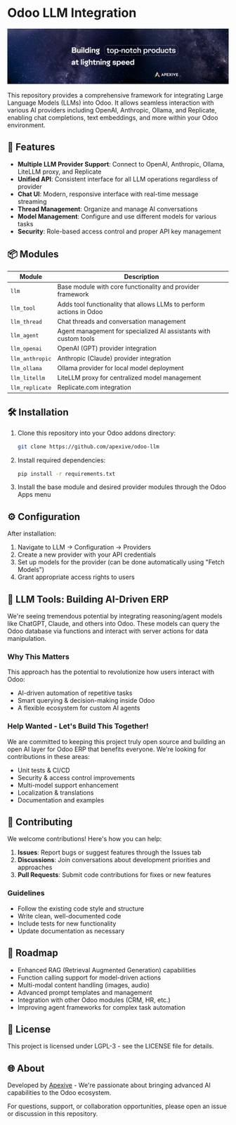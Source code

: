 # Odoo LLM Integration

![Banner](llm/static/description/banner.jpeg)

This repository provides a comprehensive framework for integrating Large Language Models (LLMs) into Odoo. It allows seamless interaction with various AI providers including OpenAI, Anthropic, Ollama, and Replicate, enabling chat completions, text embeddings, and more within your Odoo environment.

## 🚀 Features

- **Multiple LLM Provider Support**: Connect to OpenAI, Anthropic, Ollama, LiteLLM proxy, and Replicate
- **Unified API**: Consistent interface for all LLM operations regardless of provider
- **Chat UI**: Modern, responsive interface with real-time message streaming
- **Thread Management**: Organize and manage AI conversations
- **Model Management**: Configure and use different models for various tasks
- **Security**: Role-based access control and proper API key management

## 📦 Modules

| Module          | Description                                                          |
|-----------------|----------------------------------------------------------------------|
| `llm`           | Base module with core functionality and provider framework           |
| `llm_tool`     | Adds tool functionality that allows LLMs to perform actions in Odoo  |
| `llm_thread`    | Chat threads and conversation management                             |
| `llm_agent`     | Agent management for specialized AI assistants with custom tools     |
| `llm_openai`    | OpenAI (GPT) provider integration                                    |
| `llm_anthropic` | Anthropic (Claude) provider integration                              |
| `llm_ollama`    | Ollama provider for local model deployment                           |
| `llm_litellm`   | LiteLLM proxy for centralized model management                       |
| `llm_replicate` | Replicate.com integration                                            |

## 🛠️ Installation

1. Clone this repository into your Odoo addons directory:
   ```bash
   git clone https://github.com/apexive/odoo-llm
   ```

2. Install required dependencies:
   ```bash
   pip install -r requirements.txt
   ```

3. Install the base module and desired provider modules through the Odoo Apps menu

## ⚙️ Configuration

After installation:

1. Navigate to LLM → Configuration → Providers
2. Create a new provider with your API credentials
3. Set up models for the provider (can be done automatically using "Fetch Models")
4. Grant appropriate access rights to users

## 🔄 LLM Tools: Building AI-Driven ERP

We're seeing tremendous potential by integrating reasoning/agent models like ChatGPT, Claude, and others into Odoo. These models can query the Odoo database via functions and interact with server actions for data manipulation.

### Why This Matters

This approach has the potential to revolutionize how users interact with Odoo:
- AI-driven automation of repetitive tasks
- Smart querying & decision-making inside Odoo
- A flexible ecosystem for custom AI agents

### Help Wanted - Let's Build This Together!

We are committed to keeping this project truly open source and building an open AI layer for Odoo ERP that benefits everyone. We're looking for contributions in these areas:

- Unit tests & CI/CD
- Security & access control improvements
- Multi-model support enhancement
- Localization & translations
- Documentation and examples

## 🤝 Contributing

We welcome contributions! Here's how you can help:

1. **Issues**: Report bugs or suggest features through the Issues tab
2. **Discussions**: Join conversations about development priorities and approaches
3. **Pull Requests**: Submit code contributions for fixes or new features

### Guidelines

- Follow the existing code style and structure
- Write clean, well-documented code
- Include tests for new functionality
- Update documentation as necessary

## 🔮 Roadmap

- Enhanced RAG (Retrieval Augmented Generation) capabilities
- Function calling support for model-driven actions
- Multi-modal content handling (images, audio)
- Advanced prompt templates and management
- Integration with other Odoo modules (CRM, HR, etc.)
- Improving agent frameworks for complex task automation

## 📜 License

This project is licensed under LGPL-3 - see the LICENSE file for details.

## 🌐 About

Developed by [Apexive](https://apexive.com) - We're passionate about bringing advanced AI capabilities to the Odoo ecosystem.

For questions, support, or collaboration opportunities, please open an issue or discussion in this repository.
